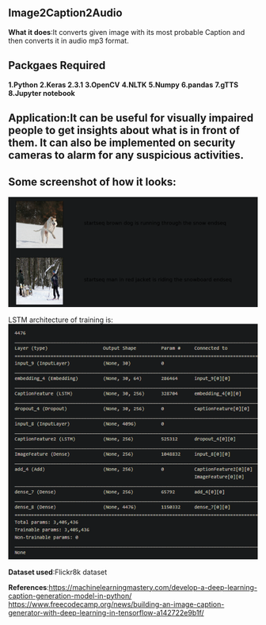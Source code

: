 ## Image2Caption2Audio
**What it does**:It converts given image with its most probable Caption and then converts it in audio mp3 format.

## Packgaes Required

**1.Python**
**2.Keras 2.3.1**
**3.OpenCV**
**4.NLTK**
**5.Numpy**
**6.pandas**
**7.gTTS**
**8.Jupyter notebook**


## Application:It can be useful for visually impaired people to get insights about what is in front of them. It can also be implemented on security cameras to alarm for any suspicious activities.



## **Some screenshot of how it looks:**
![alt text](/images/img_cap_ex1.png)

LSTM architecture of training is:
![alt text](/images/image_caption_lstm.png)

**Dataset used**:Flickr8k dataset

**References**:https://machinelearningmastery.com/develop-a-deep-learning-caption-generation-model-in-python/
              https://www.freecodecamp.org/news/building-an-image-caption-generator-with-deep-learning-in-tensorflow-a142722e9b1f/
